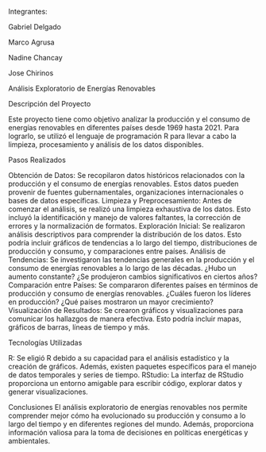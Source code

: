 Integrantes:

Gabriel Delgado

Marco Agrusa

Nadine Chancay

Jose Chirinos


Análisis Exploratorio de Energías Renovables

Descripción del Proyecto

Este proyecto tiene como objetivo analizar la producción y el consumo de energías renovables en diferentes países desde 1969 hasta 2021. Para lograrlo, se utilizó el lenguaje de programación R para llevar a cabo la limpieza, procesamiento y análisis de los datos disponibles.

Pasos Realizados

Obtención de Datos: Se recopilaron datos históricos relacionados con la producción y el consumo de energías renovables. Estos datos pueden provenir de fuentes gubernamentales, organizaciones internacionales o bases de datos específicas.
Limpieza y Preprocesamiento: Antes de comenzar el análisis, se realizó una limpieza exhaustiva de los datos. Esto incluyó la identificación y manejo de valores faltantes, la corrección de errores y la normalización de formatos.
Exploración Inicial: Se realizaron análisis descriptivos para comprender la distribución de los datos. Esto podría incluir gráficos de tendencias a lo largo del tiempo, distribuciones de producción y consumo, y comparaciones entre países.
Análisis de Tendencias: Se investigaron las tendencias generales en la producción y el consumo de energías renovables a lo largo de las décadas. ¿Hubo un aumento constante? ¿Se produjeron cambios significativos en ciertos años?
Comparación entre Países: Se compararon diferentes países en términos de producción y consumo de energías renovables. ¿Cuáles fueron los líderes en producción? ¿Qué países mostraron un mayor crecimiento?
Visualización de Resultados: Se crearon gráficos y visualizaciones para comunicar los hallazgos de manera efectiva. Esto podría incluir mapas, gráficos de barras, líneas de tiempo y más.

Tecnologías Utilizadas

R: Se eligió R debido a su capacidad para el análisis estadístico y la creación de gráficos. Además, existen paquetes específicos para el manejo de datos temporales y series de tiempo.
RStudio: La interfaz de RStudio proporciona un entorno amigable para escribir código, explorar datos y generar visualizaciones.

Conclusiones
El análisis exploratorio de energías renovables nos permite comprender mejor cómo ha evolucionado su producción y consumo a lo largo del tiempo y en diferentes regiones del mundo. Además, proporciona información valiosa para la toma de decisiones en políticas energéticas y ambientales.
